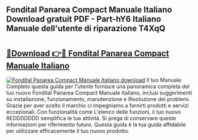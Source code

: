 ## Fondital Panarea Compact Manuale Italiano Download gratuit PDF - Part-hY6 Italiano Manuale dell'utente di riparazione T4XqQ

# <h2><a href="http://dfdhwjf.blite.top/?on=Fondital+Panarea+Compact+Manuale+Italiano">🔗Download 👉🔴 Fondital Panarea Compact Manuale Italiano</a></h2>

[![Fondital Panarea Compact Manuale Italiano download](https://i.imgur.com/lujVjoI.png)](http://dfdhwjf.blite.top/?on=Fondital+Panarea+Compact+Manuale+Italiano)
Il tuo Manuale Completo questa guida per l'utente fornisce una panoramica completa del tuo nuovo Fondital Panarea Compact Manuale Italiano, inclusi suggerimenti su installazione, funzionamento, manutenzione e Risoluzione dei problemi. Grazie per aver scelto il marchio ci impegniamo a fornirti prodotti e servizi eccezionali. Con funzionalità come L'elenco delle funzioni, il tuo nuovo REDDDDDDD semplifica le tue attività. Si prega di conservare queste informazioni per riferimento futuro. Questa guida è la tua guida affidabile per utilizzare efficacemente il tuo nuovo prodotto.

